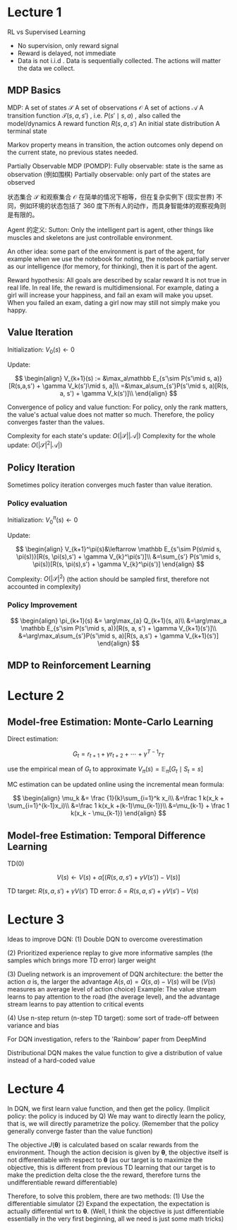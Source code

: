 # Lecture 1
RL vs Supervised Learning
- No supervision, only reward signal
- Reward is delayed, not immediate
- Data is not i.i.d . Data is sequentially collected. The actions will matter the data we collect.

## MDP Basics
MDP:
A set of states $\mathcal S$
A set of observations $\mathcal O$
A set of actions $\mathcal A$
A transition function $\mathcal T(s, a, s')$ , i.e. $P(s'\mid s, a)$ , also called the model/dynamics
A reward function $R(s, a, s')$
An initial state distribution
A terminal state

Markov property means in transition, the action outcomes only depend on the current state, no previous states needed.

Partially Observable MDP (POMDP):
Fully observable:
state is the same as observation (例如围棋)
Partially observable:
only part of the states are observed

状态集合 $\mathcal S$ 和观察集合 $\mathcal O$ 在简单的情况下相等，但在复杂实例下 (现实世界) 不同，例如环境的状态包括了 360 度下所有人的动作，而具身智能体的观察视角则是有限的。

Agent 的定义:
Sutton: Only the intelligent part is agent, other things like muscles and skeletons are just controllable environment.

An other idea: some part of the environment is part of the agent, for example when we use the notebook for noting, the notebook partially server as our intelligence (for memory, for thinking), then it is part of the agent.

Reward hypothesis:
All goals are described by scalar reward
It is not true in real life. In real life, the reward is multidimensional. For example, dating a girl will increase your happiness, and fail an exam will make you upset. When you failed an exam, dating a girl now may still not simply make you happy.

## Value Iteration
Initialization: $V_0(s)\leftarrow 0$

Update:

$$
\begin{align}
V_{k+1}(s) := &\max_a\mathbb E_{s'\sim P(s'\mid s, a)}[R(s,a,s') + \gamma V_k(s')\mid s, a]\\
=&\max_a\sum_{s'}P(s'\mid s, a)[R(s, a, s') + \gamma V_k(s')]\\
\end{align}
$$

Convergence of policy and value function:
For policy, only the rank matters, the value's actual value does not matter so much. Therefore, the policy converges faster than the values.

Complexity for each state's update: $O(|\mathcal S||\mathcal A|)$
Complexity for the whole update: $O(|\mathcal S|^2 |\mathcal A|)$

## Policy Iteration
Sometimes policy iteration converges much faster than value iteration.

### Policy evaluation
Initialization: $V_0^\pi(s) \leftarrow 0$

Update:

$$
\begin{align}
V_{k+1}^\pi(s)&\leftarrow \mathbb E_{s'\sim P(s\mid s, \pi(s))}[R(s, \pi(s),s') + \gamma V_{k}^\pi(s')]\\
&=\sum_{s'} P(s'\mid s, \pi(s))[R(s, \pi(s),s') + \gamma V_{k}^\pi(s')]
\end{align}
$$

Complexity: $O(|\mathcal S|^2)$ (the action should be sampled first, therefore not accounted in complexity)

### Policy Improvement

$$
\begin{align}
\pi_{k+1}(s) &= \arg\max_{a} Q_{k+1}(s, a)\\
&=\arg\max_a \mathbb E_{s'\sim P(s'\mid s, a)}[R(s, a, s') + \gamma V_{k+1}(s')]\\
&=\arg\max_a\sum_{s'}P(s'\mid s, a)[R(s, a,s') + \gamma V_{k+1}(s')]
\end{align}
$$

## MDP to Reinforcement Learning


# Lecture 2
## Model-free Estimation: Monte-Carlo Learning
Direct estimation:

$$
G_t  = r_{t+1} + \gamma r_{t+2} + \cdots + \gamma^{T-1}r_{T}
$$

use the empirical mean of $G_t$ to approximate $V_\pi(s) = \mathbb E_\pi[G_t \mid S_t = s]$

MC estimation can be updated online using the incremental mean formula:

$$
\begin{align}
\mu_k &= \frac {1}{k}\sum_{i=1}^k x_i\\
&=\frac 1 k(x_k + \sum_{i=1}^{k-1}x_i)\\
&=\frac 1 k(x_k +(k-1)\mu_{k-1})\\
&=\mu_{k-1} + \frac 1 k(x_k - \mu_{k-1})
\end{align}
$$

## Model-free Estimation: Temporal Difference Learning
TD(0)

$$
V(s)\leftarrow V(s) + \alpha[(R(s, a, s')+ \gamma V(s')) - V(s)]
$$

TD target: $R(s, a, s') + \gamma V(s')$
TD error: $\delta = R(s, a, s') + \gamma V(s') - V(s)$ 

# Lecture 3
Ideas to improve DQN:
(1) Double DQN to overcome overestimation

(2) Prioritized experience replay to give more informative samples (the samples which brings more TD error) larger weight

(3) Dueling network is an improvement of DQN architecture: the better the action $a$ is, the larger the advantage $A(s, a) = Q(s, a) - V(s)$ will be ($V(s)$ measures an average level of action choice)
Example: The value stream learns to pay attention to the road (the average level), and the advantage stream learns to pay attention to critical events

(4) Use n-step return (n-step TD target): some sort of trade-off between variance and bias

For DQN investigation, refers to the 'Rainbow' paper from DeepMind

Distributional DQN makes the value function to give a distribution of value instead of a hard-coded value

# Lecture 4
In DQN, we first learn value function, and then get the policy. (Implicit policy: the policy is induced by Q)
We may want to directly learn the policy, that is, we will directly parametrize the policy. (Remember that the policy generally converge faster than the value function)

The objective $J(\pmb \theta)$ is calculated based on scalar rewards from the environment. Though the action decision is given by $\pmb \theta$, the objective itself is not differentiable with respect to $\pmb \theta$ (as our target is to maximize the objective, this is different from previous TD learning that our target is to make the prediction delta close the the reward, therefore turns the undifferentiable reward differentiable)

Therefore, to solve this problem, there are two methods:
(1) Use the differentiable simulator
(2) Expand the expectation, the expectation is actually differential wrt to $\pmb \theta$.
(Well, I think the objective is just differentiable essentially in the very first beginning, all we need is just some math tricks)



